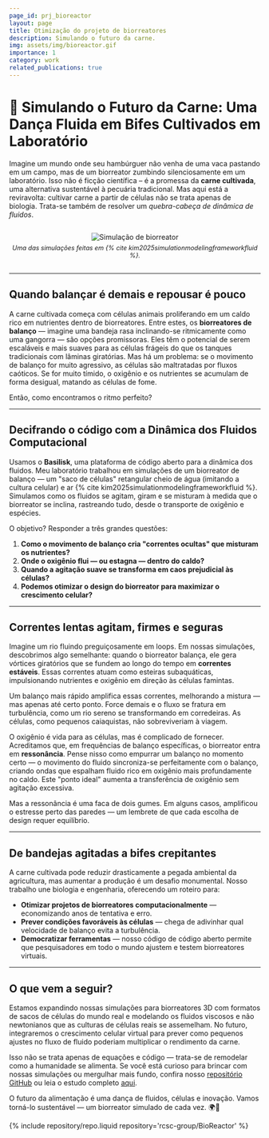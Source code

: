 ```yaml
---
page_id: prj_bioreactor
layout: page
title: Otimização do projeto de biorreatores
description: Simulando o futuro da carne.
img: assets/img/bioreactor.gif
importance: 1
category: work
related_publications: true
---
```


# 🌱 Simulando o Futuro da Carne: Uma Dança Fluida em Bifes Cultivados em Laboratório

Imagine um mundo onde seu hambúrguer não venha de uma vaca pastando em um campo, mas de um biorreator zumbindo silenciosamente em um laboratório. Isso não é ficção científica – é a promessa da **carne cultivada**, uma alternativa sustentável à pecuária tradicional. Mas aqui está a reviravolta: cultivar carne a partir de células não se trata apenas de biologia. Trata-se também de resolver um _quebra-cabeça de dinâmica de fluidos_.

<div style="text-align: center; margin: 2em 0;">
  <img src="{{ '/assets/img/bioreactor.gif' | relative_url }}" alt="Simulação de biorreator" style="max-width: 80%; height: auto;" />
  <p style="font-style: italic; font-size: 0.9em; margin-top: 0.5em;">
    Uma das simulações feitas em {% cite kim2025simulationmodelingframeworkfluid %}.
  </p>
</div>

---

## Quando balançar é demais e repousar é pouco

A carne cultivada começa com células animais proliferando em um caldo rico em nutrientes dentro de biorreatores. Entre estes, os **biorreatores de balanço** — imagine uma bandeja rasa inclinando-se ritmicamente como uma gangorra — são opções promissoras. Eles têm o potencial de serem escaláveis e mais suaves para as células frágeis do que os tanques tradicionais com lâminas giratórias. Mas há um problema: se o movimento de balanço for muito agressivo, as células são maltratadas por fluxos caóticos. Se for muito tímido, o oxigênio e os nutrientes se acumulam de forma desigual, matando as células de fome.

Então, como encontramos o ritmo perfeito?

---

## Decifrando o código com a Dinâmica dos Fluidos Computacional

Usamos o **Basilisk**, uma plataforma de código aberto para a dinâmica dos fluidos. Meu laboratório trabalhou em simulações de um biorreator de balanço — um "saco de células" retangular cheio de água (imitando a cultura celular) e ar {% cite kim2025simulationmodelingframeworkfluid %}. Simulamos como os fluidos se agitam, giram e se misturam à medida que o biorreator se inclina, rastreando tudo, desde o transporte de oxigênio e espécies.

O objetivo? Responder a três grandes questões:

1. **Como o movimento de balanço cria "correntes ocultas" que misturam os nutrientes?**
2. **Onde o oxigênio flui — ou estagna — dentro do caldo?**
3. **Quando a agitação suave se transforma em caos prejudicial às células?**
4. **Podemos otimizar o design do biorreator para maximizar o crescimento celular?**

---

## Correntes lentas agitam, firmes e seguras

Imagine um rio fluindo preguiçosamente em loops. Em nossas simulações, descobrimos algo semelhante: quando o biorreator balança, ele gera vórtices giratórios que se fundem ao longo do tempo em **correntes estáveis**. Essas correntes atuam como esteiras subaquáticas, impulsionando nutrientes e oxigênio em direção às células famintas.

Um balanço mais rápido amplifica essas correntes, melhorando a mistura — mas apenas até certo ponto. Force demais e o fluxo se fratura em turbulência, como um rio sereno se transformando em corredeiras. As células, como pequenos caiaquistas, não sobreviveriam à viagem.

O oxigênio é vida para as células, mas é complicado de fornecer. Acreditamos que, em frequências de balanço específicas, o biorreator entra em **ressonância**. Pense nisso como empurrar um balanço no momento certo — o movimento do fluido sincroniza-se perfeitamente com o balanço, criando ondas que espalham fluido rico em oxigênio mais profundamente no caldo. Este "ponto ideal" aumenta a transferência de oxigênio sem agitação excessiva.

Mas a ressonância é uma faca de dois gumes. Em alguns casos, amplificou o estresse perto das paredes — um lembrete de que cada escolha de design requer equilíbrio.

---

## De bandejas agitadas a bifes crepitantes

A carne cultivada pode reduzir drasticamente a pegada ambiental da agricultura, mas aumentar a produção é um desafio monumental. Nosso trabalho une biologia e engenharia, oferecendo um roteiro para:

- **Otimizar projetos de biorreatores computacionalmente** — economizando anos de tentativa e erro.
- **Prever condições favoráveis ​​às células** — chega de adivinhar qual velocidade de balanço evita a turbulência.
- **Democratizar ferramentas** — nosso código de código aberto permite que pesquisadores em todo o mundo ajustem e testem biorreatores virtuais.

---

## O que vem a seguir?

Estamos expandindo nossas simulações para biorreatores 3D com formatos de sacos de células do mundo real e modelando os fluidos viscosos e não newtonianos que as culturas de células reais se assemelham. No futuro, integraremos o crescimento celular virtual para prever como pequenos ajustes no fluxo de fluido poderiam multiplicar o rendimento da carne.

Isso não se trata apenas de equações e código — trata-se de remodelar como a humanidade se alimenta. Se você está curioso para brincar com nossas simulações ou mergulhar mais fundo, confira nosso [repositório GitHub](https://github.com/rcsc-group/BioReactor) ou leia o estudo completo [aqui](https://arxiv.org/abs/2504.05421).

O futuro da alimentação é uma dança de fluidos, células e inovação. Vamos torná-lo sustentável — um biorreator simulado de cada vez. 🌍🔬

<div class="repositories d-flex flex-wrap flex-md-row flex-column justify-content-between align-items-center">
    {% include repository/repo.liquid repository='rcsc-group/BioReactor' %}  
</div>
